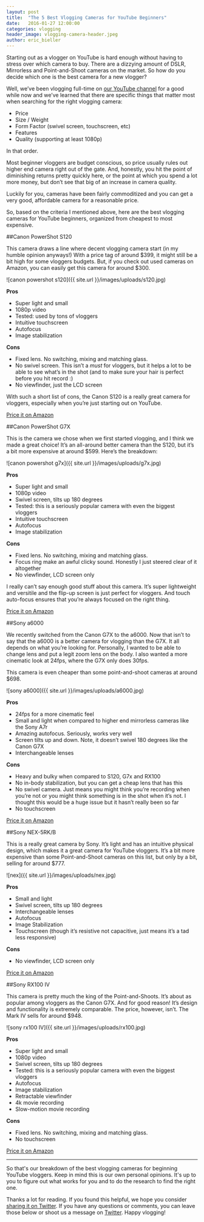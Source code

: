 ```yaml
---
layout: post
title:  "The 5 Best Vlogging Cameras for YouTube Beginners"
date:   2016-01-27 12:00:00
categories: vlogging
header_image: vlogging-camera-header.jpeg
author: eric_bieller
---
```


Starting out as a vlogger on YouTube is hard enough without having to stress over which camera to buy. There are a dizzying amount of DSLR, Mirrorless and Point-and-Shoot cameras on the market. So how do you decide which one is the best camera for a new vlogger?

Well, we’ve been vlogging full-time on [our YouTube channel](https://www.youtube.com/channel/UCEDrRCC0qRtPd5-sSa1hajw) for a good while now and we’ve learned that there are specific things that matter most when searching for the right vlogging camera:

- Price
- Size / Weight
- Form Factor (swivel screen, touchscreen, etc)
- Features
- Quality (supporting at least 1080p)

In that order.

Most beginner vloggers are budget conscious, so price usually rules out higher end camera right out of the gate. And, honestly, you hit the point of diminishing returns pretty quickly here, or the point at which you spend a lot more money, but don’t see that big of an increase in camera quality.

Luckily for you, cameras have been fairly commoditized and you can get a very good, affordable camera for a reasonable price.

So, based on the criteria I mentioned above, here are the best vlogging cameras for YouTube beginners, organized from cheapest to most expensive.

##Canon PowerShot S120

This camera draws a line where decent vlogging camera start (in my humble opinion anyways!) With a price tag of around $399, it might still be a bit high for some vloggers budgets. But, if you check out used cameras on Amazon, you can easily get this camera for around $300.

![canon powershot s120]({{ site.url }}/images/uploads/s120.jpg)

**Pros**

- Super light and small
- 1080p video
- Tested: used by tons of vloggers
- Intuitive touchscreen
- Autofocus
- Image stabilization

**Cons**

- Fixed lens. No switching, mixing and matching glass.
- No swivel screen. This isn’t a *must* for vloggers, but it helps a lot to be able to see what’s in the shot (and to make sure your hair is perfect before you hit record :)
- No viewfinder, just the LCD screen

With such a short list of cons, the Canon S120 is a really great camera for vloggers, especially when you’re just starting out on YouTube.

[Price it on Amazon](http://www.amazon.com/Canon-PowerShot-Digital-Optical-Full-HD/dp/B00EFILNV8)

##Canon PowerShot G7X

This is the camera we chose when we first started vlogging, and I think we made a great choice! It’s an all-around better camera than the S120, but it’s a bit more expensive at around $599. Here’s the breakdown:

![canon powershot g7x]({{ site.url }}/images/uploads/g7x.jpg)

**Pros**

- Super light and small
- 1080p video
- Swivel screen, tilts up 180 degrees
- Tested: this is a seriously popular camera with even the biggest vloggers
- Intuitive touchscreen
- Autofocus
- Image stabilization

**Cons**

- Fixed lens. No switching, mixing and matching glass.
- Focus ring make an awful clicky sound. Honestly I just steered clear of it altogether
- No viewfinder, LCD screen only

I really can’t say enough good stuff about this camera. It’s super lightweight and versitile and the flip-up screen is just perfect for vloggers. And touch auto-focus ensures that you’re always focused on the right thing.

[Price it on Amazon](http://www.amazon.com/Canon-PowerShot-G7-Digital-Camera/dp/B00NEWYE12/ref=sr_1_1?s=photo&ie=UTF8&qid=1453953315&sr=1-1&keywords=canon+g7x)

##Sony a6000

We recently switched from the Canon G7X to the a6000. Now that isn’t to say that the a6000 is a better camera for vlogging than the G7X. It all depends on what you’re looking for. Personally, I wanted to be able to change lens and put a legit zoom lens on the body. I also wanted a more cinematic look at 24fps, where the G7X only does 30fps.

This camera is even cheaper than some point-and-shoot cameras at around $698.

![sony a6000]({{ site.url }}/images/uploads/a6000.jpg)

**Pros**

- 24fps for a more cinematic feel
- Small and light when compared to higher end mirrorless cameras like the Sony A7r
- Amazing autofocus. Seriously, works very well
- Screen tilts up and down. Note, it doesn’t swivel 180 degrees like the Canon G7X
- Interchangeable lenses

**Cons**

- Heavy and bulky when compared to S120, G7x and RX100
- No in-body stabilization, but you can get a cheap lens that has this
- No swivel camera. Just means you might think you’re recording when you’re not or you might think something is in the shot when it’s not. I thought this would be a huge issue but it hasn’t really been so far
- No touchscreen

[Price it on Amazon](http://www.amazon.com/Sony-Mirrorless-Digital-Camera-16-50mm/dp/B00I8BICB2/ref=sr_1_4?s=photo&ie=UTF8&qid=1453953399&sr=1-4&keywords=sony+a6000)

##Sony NEX-5RK/B

This is a really great camera by Sony. It’s light and has an intuitive physical design, which makes it a great camera for YouTube vloggers. It’s a bit more expensive than some Point-and-Shoot cameras on this list, but only by a bit, selling for around $777.

![nex]({{ site.url }}/images/uploads/nex.jpg)

**Pros**

- Small and light
- Swivel screen, tilts up 180 degrees
- Interchangeable lenses
- Autofocus
- Image Stabilization
- Touchscreen (though it’s resistive not capacitive, just means it’s a tad less responsive)

**Cons**

- No viewfinder, LCD screen only

[Price it on Amazon](http://www.amazon.com/Sony-NEX-5RK-Mirrorless-Digital-18-55mm/dp/B0090QXG92/ref=sr_1_1?s=photo&ie=UTF8&qid=1453953342&sr=1-1&keywords=NEX-5RK%2FB)

##Sony RX100 IV

This camera is pretty much the king of the Point-and-Shoots. It’s about as popular among vloggers as the Canon G7X. And for good reason! It’s design and functionality is extremely comparable. The price, however, isn’t. The Mark IV sells for around $948.

![sony rx100 IV]({{ site.url }}/images/uploads/rx100.jpg)

**Pros**

- Super light and small
- 1080p video
- Swivel screen, tilts up 180 degrees
- Tested: this is a seriously popular camera with even the biggest vloggers
- Autofocus
- Image stabilization
- Retractable viewfinder
- 4k movie recording
- Slow-motion movie recording

**Cons**

- Fixed lens. No switching, mixing and matching glass.
- No touchscreen

[Price it on Amazon](http://www.amazon.com/Sony-Cyber-shot-DSC-RX100-Digital-Camera/dp/B00ZDWGM34/ref=sr_1_2?s=photo&ie=UTF8&qid=1453953364&sr=1-2&keywords=sony+rx100)

---

So that's our breakdown of the best vlogging cameras for beginning YouTube vloggers. Keep in mind this is our own personal opinions. It's up to you to figure out what works for you and to do the research to find the right one.

Thanks a lot for reading. If you found this helpful, we hope you consider <a class="twitter-share-button"
  href="https://twitter.com/intent/tweet?text=The 5 Best Vlogging Cameras for YouTube Beginners via @the_endless_a http://bit.ly/1nzJ6IU"
  data-size="large" target="_blank">sharing it on Twitter</a>. If you have any questions or comments, you can leave those below or shoot us a message on [Twitter](http://twitter.com/the_endless_a). Happy vlogging!



